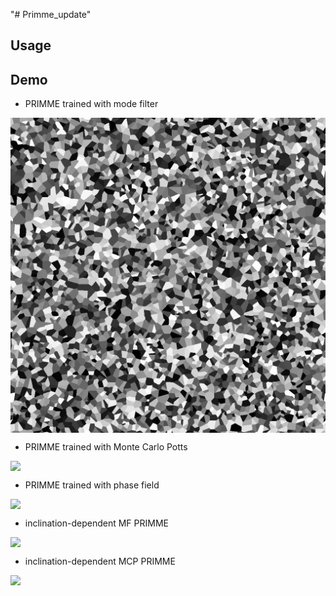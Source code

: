 "# Primme_update" 

## 

## Usage

## Demo
- PRIMME trained with mode filter
<div style="display: flex; justify-content: center; align-items: center;">
  <img src="materials/mf.gif" width="600" />
</div>

- PRIMME trained with Monte Carlo Potts
<div style="display: flex; justify-content: center; align-items: center;">
  <img src="materials/mcp.gif" width="600" />
</div>

- PRIMME trained with phase field
<div style="display: flex; justify-content: center; align-items: center;">
  <img src="materials/phase_field.gif" width="600" />
</div>

- inclination-dependent MF PRIMME
<div style="display: flex; justify-content: center; align-items: center;">
  <img src="materials/mf_incl.gif" width="600" />
</div>

- inclination-dependent MCP PRIMME
<div style="display: flex; justify-content: center; align-items: center;">
  <img src="materials/mcp_incl.gif" width="600" />
</div>
